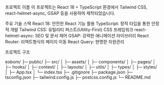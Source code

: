 프로젝트 이름
이 프로젝트는 React 18 + TypeScript 환경에서 Tailwind CSS, react-helmet-async, GSAP 등을 사용하여 제작되었습니다.

주요 기술 스택
React 18: 안전한 React 기능 활용
TypeScript: 정적 타입을 통한 안정적 개발
Tailwind CSS: 유틸리티 퍼스트(Utility-First) CSS 프레임워크
react-helmet-async: SEO 및 문서 <head> 제어
GSAP: 강력한 애니메이션 라이브러리
React Router: 리액트형식의 페이지 이동
React Query: 현명한 자원관리

프로젝트 구조

eobom/
├─ public/
├─ src/
│ ├─ assets/
│ ├─ components/
│ ├─ pages/
│ ├─ hooks/
│ ├─ context/
│ ├─ layouts/
│ ├─ utils/
│ ├─ types/
│ ├─ styles/
│ ├─ App.tsx
│ └─ index.tsx
├─ .gitignore
├─ package.json
├─ tsconfig.json
├─ tailwind.config.js
├─ postcss.config.js
└─ README.md
